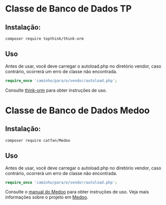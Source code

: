 # Classe de Banco de Dados TP
## Instalação:
```
composer require topthink/think-orm
```
## Uso
Antes de usar, você deve carregar o autoload.php no diretório vendor, caso contrário, ocorrerá um erro de classe não encontrada.
```php
require_once 'caminho/para/o/vendor/autoload.php';
```
Consulte [think-orm](https://github.com/top-think/think-orm) para obter instruções de uso.

# Classe de Banco de Dados Medoo
## Instalação:
```
composer require catfan/Medoo
```
## Uso
Antes de usar, você deve carregar o autoload.php no diretório vendor, caso contrário, ocorrerá um erro de classe não encontrada.
```php
require_once 'caminho/para/o/vendor/autoload.php';
```
Consulte o [manual do Medoo](https://medoo.in/doc) para obter instruções de uso. Veja mais informações sobre o projeto em [Medoo](https://github.com/catfan/Medoo).
